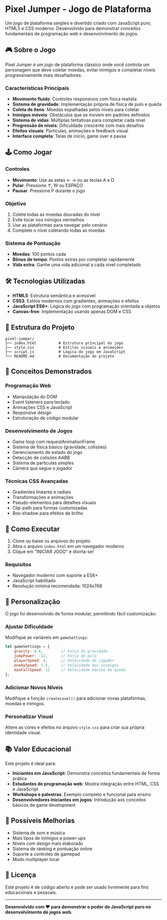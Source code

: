 # Pixel Jumper - Jogo de Plataforma

Um jogo de plataforma simples e divertido criado com JavaScript puro, HTML5 e CSS moderno. Desenvolvido para demonstrar conceitos fundamentais de programação web e desenvolvimento de jogos.

## 🎮 Sobre o Jogo

Pixel Jumper é um jogo de plataforma clássico onde você controla um personagem que deve coletar moedas, evitar inimigos e completar níveis progressivamente mais desafiadores.

### Características Principais

- **Movimento fluido**: Controles responsivos com física realista
- **Sistema de gravidade**: Implementação própria de física de pulo e queda
- **Coleta de itens**: Moedas espalhadas pelos níveis para coletar
- **Inimigos móveis**: Obstáculos que se movem em padrões definidos
- **Sistema de vidas**: Múltiplas tentativas para completar cada nível
- **Progressão de níveis**: Dificuldade crescente com mais desafios
- **Efeitos visuais**: Partículas, animações e feedback visual
- **Interface completa**: Telas de início, game over e pausa

## 🕹️ Como Jogar

### Controles
- **Movimento**: Use as setas ← → ou as teclas A e D
- **Pular**: Pressione ↑, W ou ESPAÇO
- **Pausar**: Pressione P durante o jogo

### Objetivo
1. Colete todas as moedas douradas do nível
2. Evite tocar nos inimigos vermelhos
3. Use as plataformas para navegar pelo cenário
4. Complete o nível coletando todas as moedas

### Sistema de Pontuação
- **Moedas**: 100 pontos cada
- **Bônus de tempo**: Pontos extras por completar rapidamente
- **Vida extra**: Ganhe uma vida adicional a cada nível completado

## 🛠️ Tecnologias Utilizadas

- **HTML5**: Estrutura semântica e acessível
- **CSS3**: Estilos modernos com gradientes, animações e efeitos
- **JavaScript ES6+**: Lógica do jogo com programação orientada a objetos
- **Canvas-free**: Implementação usando apenas DOM e CSS

## 📁 Estrutura do Projeto

```
pixel-jumper/
├── index.html          # Estrutura principal do jogo
├── style.css           # Estilos visuais e animações
├── script.js           # Lógica do jogo em JavaScript
└── README.md           # Documentação do projeto
```

## 🎯 Conceitos Demonstrados

### Programação Web
- Manipulação do DOM
- Event listeners para teclado
- Animações CSS e JavaScript
- Responsive design
- Estruturação de código modular

### Desenvolvimento de Jogos
- Game loop com requestAnimationFrame
- Sistema de física básico (gravidade, colisões)
- Gerenciamento de estado do jogo
- Detecção de colisões AABB
- Sistema de partículas simples
- Câmera que segue o jogador

### Técnicas CSS Avançadas
- Gradientes lineares e radiais
- Transformações e animações
- Pseudo-elementos para detalhes visuais
- Clip-path para formas customizadas
- Box-shadow para efeitos de brilho

## 🚀 Como Executar

1. Clone ou baixe os arquivos do projeto
2. Abra o arquivo `index.html` em um navegador moderno
3. Clique em "INICIAR JOGO" e divirta-se!

### Requisitos
- Navegador moderno com suporte a ES6+
- JavaScript habilitado
- Resolução mínima recomendada: 1024x768

## 🎨 Personalização

O jogo foi desenvolvido de forma modular, permitindo fácil customização:

### Ajustar Dificuldade
Modifique as variáveis em `gameSettings`:
```javascript
let gameSettings = {
    gravity: 0.6,        // Força da gravidade
    jumpPower: -12,      // Força do pulo
    playerSpeed: 4,      // Velocidade do jogador
    enemySpeed: 1.5,     // Velocidade dos inimigos
    maxFallSpeed: 12     // Velocidade máxima de queda
};
```

### Adicionar Novos Níveis
Modifique a função `createLevel()` para adicionar novas plataformas, moedas e inimigos.

### Personalizar Visual
Altere as cores e efeitos no arquivo `style.css` para criar sua própria identidade visual.

## 📚 Valor Educacional

Este projeto é ideal para:
- **Iniciantes em JavaScript**: Demonstra conceitos fundamentais de forma prática
- **Estudantes de programação web**: Mostra integração entre HTML, CSS e JavaScript
- **Workshops e palestras**: Exemplo completo e funcional para ensino
- **Desenvolvedores iniciantes em jogos**: Introdução aos conceitos básicos de game development

## 🔧 Possíveis Melhorias

- Sistema de som e música
- Mais tipos de inimigos e power-ups
- Níveis com design mais elaborado
- Sistema de ranking e pontuação online
- Suporte a controles de gamepad
- Modo multiplayer local

## 📄 Licença

Este projeto é de código aberto e pode ser usado livremente para fins educacionais e pessoais.

---

**Desenvolvido com ❤️ para demonstrar o poder do JavaScript puro no desenvolvimento de jogos web.**

